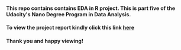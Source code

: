 #### This repo contains contains EDA in R project. This is part five of the Udacity's Nano Degree Program in Data Analysis.  ####

#### To view the project report kindly click this link [here](https://gautamjo.github.io/blogdown/2017/10/05/new-post/) ####

#### Thank you and happy viewing! ####
 